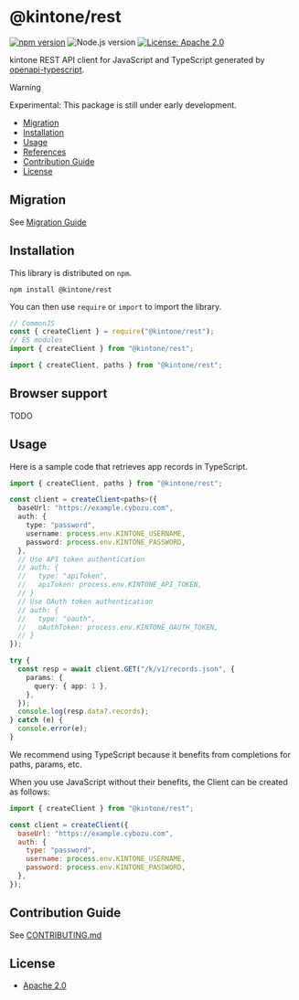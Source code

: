 # @kintone/rest

[![npm version](https://badge.fury.io/js/@kintone%2Frest.svg)](https://badge.fury.io/js/@kintone%2Frest)
![Node.js version](https://img.shields.io/badge/dynamic/json.svg?url=https://raw.githubusercontent.com/kintone/js-sdk/main/packages/rest/package.json&label=node&query=$.engines.node&colorB=blue)
[![License: Apache 2.0](https://img.shields.io/badge/License-Apache_2.0-yellow.svg)](LICENSE)

kintone REST API client for JavaScript and TypeScript generated by [openapi-typescript](https://github.com/openapi-ts/openapi-typescript).

> [!WARNING]
> Experimental: This package is still under early development.

- [Migration](#migration)
- [Installation](#installation)
- [Usage](#usage)
- [References](#references)
- [Contribution Guide](#contribution-guide)
- [License](#license)

## Migration

See [Migration Guide](docs/migration-from-rest-api-client.md)

## Installation

This library is distributed on `npm`.

```shell
npm install @kintone/rest
```

You can then use `require` or `import` to import the library.

```javascript
// CommonJS
const { createClient } = require("@kintone/rest");
// ES modules
import { createClient } from "@kintone/rest";
```

```ts
import { createClient, paths } from "@kintone/rest";
```

## Browser support

TODO

## Usage

Here is a sample code that retrieves app records in TypeScript.

```ts
import { createClient, paths } from "@kintone/rest";

const client = createClient<paths>({
  baseUrl: "https://example.cybozu.com",
  auth: {
    type: "password",
    username: process.env.KINTONE_USERNAME,
    password: process.env.KINTONE_PASSWORD,
  },
  // Use API token authentication
  // auth: {
  //   type: "apiToken",
  //   apiToken: process.env.KINTONE_API_TOKEN,
  // }
  // Use OAuth token authentication
  // auth: {
  //   type: "oauth",
  //   oAuthToken: process.env.KINTONE_OAUTH_TOKEN,
  // }
});

try {
  const resp = await client.GET("/k/v1/records.json", {
    params: {
      query: { app: 1 },
    },
  });
  console.log(resp.data?.records);
} catch (e) {
  console.error(e);
}
```

We recommend using TypeScript because it benefits from completions for paths, params, etc.

When you use JavaScript without their benefits, the Client can be created as follows:

```js
import { createClient } from "@kintone/rest";

const client = createClient({
  baseUrl: "https://example.cybozu.com",
  auth: {
    type: "password",
    username: process.env.KINTONE_USERNAME,
    password: process.env.KINTONE_PASSWORD,
  },
});
```

## Contribution Guide

See [CONTRIBUTING.md](https://github.com/kintone/js-sdk/tree/main/CONTRIBUTING.md)

## License

- [Apache 2.0](LICENSE)

